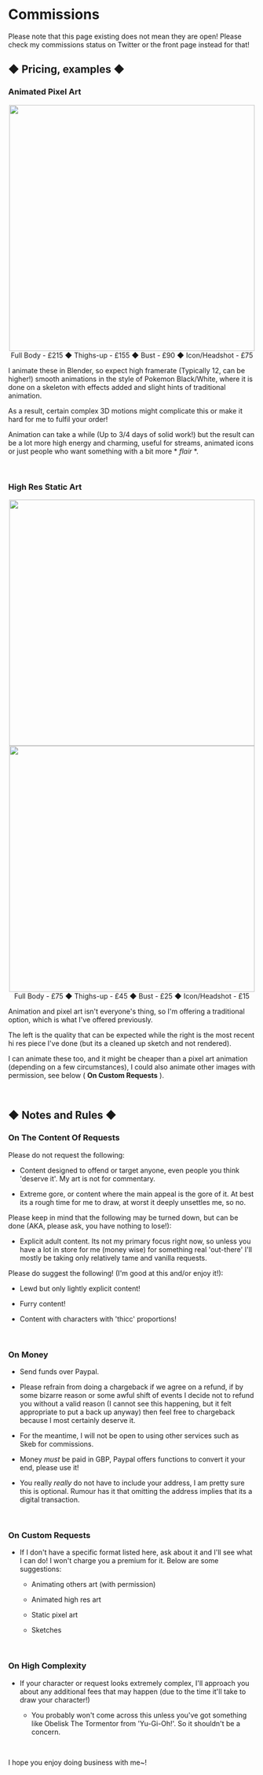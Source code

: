 # Commissions

Please note that this page existing does not mean they are open! Please check my commissions status on Twitter or the front page instead for that!

## ◆ Pricing, examples ◆

### Animated Pixel Art

<div align="center">
    <img src="https://static1.e926.net/data/be/77/be77cd5bf83d372e0c00822f7593d4a6.gif" width=500px>
</div>

<center>
    Full Body - £215 ◆ Thighs-up - £155 ◆ Bust - £90 ◆ Icon/Headshot - £75
</center>

I animate these in Blender, so expect high framerate (Typically 12, can be higher!) smooth animations in the style of Pokemon Black/White, where it is done on a skeleton with effects added and slight hints of traditional animation.

As a result, certain complex 3D motions might complicate this or make it hard for me to fulfil your order!

Animation can take a while (Up to 3/4 days of solid work!) but the result can be a lot more high energy and charming, useful for streams, animated icons or just people who want something with a bit more \* *flair* \*.

<br>

### High Res Static Art

<div align="center">
    <img src="https://pbs.twimg.com/media/ExIFxchXIAEwAvc?format=jpg&name=large" height=500px>
    <img src="https://media.discordapp.net/attachments/381810330717650944/827681693540024341/haihai_render_thing.png?width=301&height=682" height=500px>
</div>

<div align="center">
</div>

<center>
    Full Body - £75 ◆ Thighs-up - £45 ◆ Bust - £25 ◆ Icon/Headshot - £15
</center>

Animation and pixel art isn't everyone's thing, so I'm offering a traditional option, which is what I've offered previously.

The left is the quality that can be expected while the right is the most recent hi res piece I've done (but its a cleaned up sketch and not rendered).

I can animate these too, and it might be cheaper than a pixel art animation (depending on a few circumstances), I could also animate other images with permission, see below ( **On Custom Requests** ).

<br>

## ◆ Notes and Rules ◆

### On The Content Of Requests

Please do not request the following:

- Content designed to offend or target anyone, even people you think 'deserve it'. My art is not for commentary.

- Extreme gore, or content where the main appeal is the gore of it. At best its a rough time for me to draw, at worst it deeply unsettles me, so no.

Please keep in mind that the following may be turned down, but can be done (AKA, please ask, you have nothing to lose!):

- Explicit adult content. Its not my primary focus right now, so unless you have a lot in store for me (money wise) for something real 'out-there' I'll mostly be taking only relatively tame and vanilla requests.

Please do suggest the following! (I'm good at this and/or enjoy it!):

- Lewd but only lightly explicit content!

- Furry content!

- Content with characters with 'thicc' proportions!

<br>

### On Money

- Send funds over Paypal.

- Please refrain from doing a chargeback if we agree on a refund, if by some bizarre reason or some awful shift of events I decide not to refund you without a valid reason (I cannot see this happening, but it felt appropriate to put a back up anyway) then feel free to chargeback because I most certainly deserve it.

- For the meantime, I will not be open to using other services such as Skeb for commissions.

- Money *must* be paid in GBP, Paypal offers functions to convert it your end, please use it!

- You really *really* do not have to include your address, I am pretty sure this is optional. Rumour has it that omitting the address implies that its a digital transaction.

<br>

### On Custom Requests

- If I don't have a specific format listed here, ask about it and I'll see what I can do! I won't charge you a premium for it. Below are some suggestions:

    - Animating others art (with permission)

    - Animated high res art

    - Static pixel art

    - Sketches

<br>

### On High Complexity

- If your character or request looks extremely complex, I'll approach you about any additional fees that may happen (due to the time it'll take to draw your character!)

    - You probably won't come across this unless you've got something like Obelisk The Tormentor from 'Yu-Gi-Oh!'. So it shouldn't be a concern.

<br>

I hope you enjoy doing business with me~!